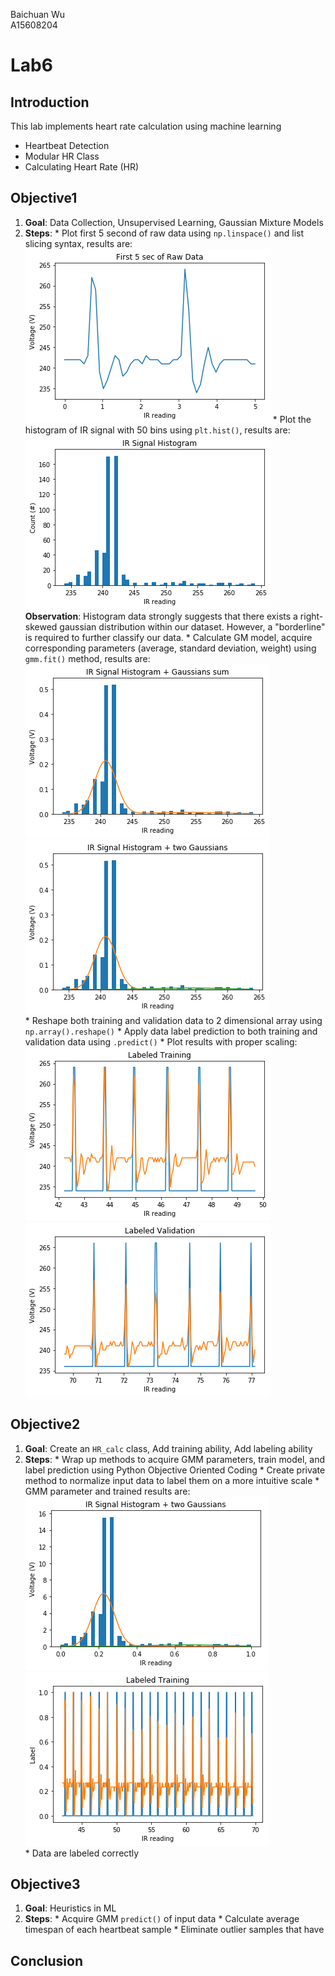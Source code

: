 Baichuan Wu </br>
A15608204 </br>

# Lab6

## Introduction
This lab implements heart rate calculation using machine learning
  * Heartbeat Detection
  * Modular HR Class
  * Calculating Heart Rate (HR)

## Objective1
  1. **Goal**: Data Collection, Unsupervised Learning, Gaussian Mixture Models
  2. **Steps**:
    * Plot first 5 second of raw data using ```np.linspace()``` and list slicing syntax, results are: <br>
    ![IRdata](Images/IRdata.png)
    * Plot the histogram of IR signal with 50 bins using ```plt.hist()```, results are: <br>
    ![hist](Images/hist.png) <br>
    **Observation**:
    Histogram data strongly suggests that there exists a right-skewed gaussian distribution within our dataset. However, a "borderline" is required to further classify our data.
    * Calculate GM model, acquire corresponding parameters (average, standard deviation, weight) using ```gmm.fit()``` method, results are: <br>
    ![hist_sum](Images/hist_sum.png) <br>
    ![hist_individual](Images/hist_individual.png) <br>
    * Reshape both training and validation data to 2 dimensional array using ```np.array().reshape()```
    * Apply data label prediction to both training and validation data using ```.predict()```
    * Plot results with proper scaling:
    ![labeled_tr](Images/labeled_tr.png) <br>
    ![labeled_val](Images/labeled_val.png) <br>

## Objective2
  1. **Goal**: Create an ```HR_calc``` class, Add training ability,  Add labeling ability
  2. **Steps**:
    * Wrap up methods to acquire GMM parameters, train model, and label prediction using Python Objective Oriented Coding
    * Create private method to normalize input data to label them on a more intuitive scale
    * GMM parameter and trained results are:
    <br>
    ![class_test_hist](Images/class_test_hist.png) <br>
    ![class_test_labels](Images/class_test_labels.png) <br>
    * Data are labeled correctly

## Objective3
  1. **Goal**: Heuristics in ML
  2. **Steps**:
    * Acquire GMM ```predict()``` of input data
    * Calculate average timespan of each heartbeat sample
    * Eliminate outlier samples that have

## Conclusion

